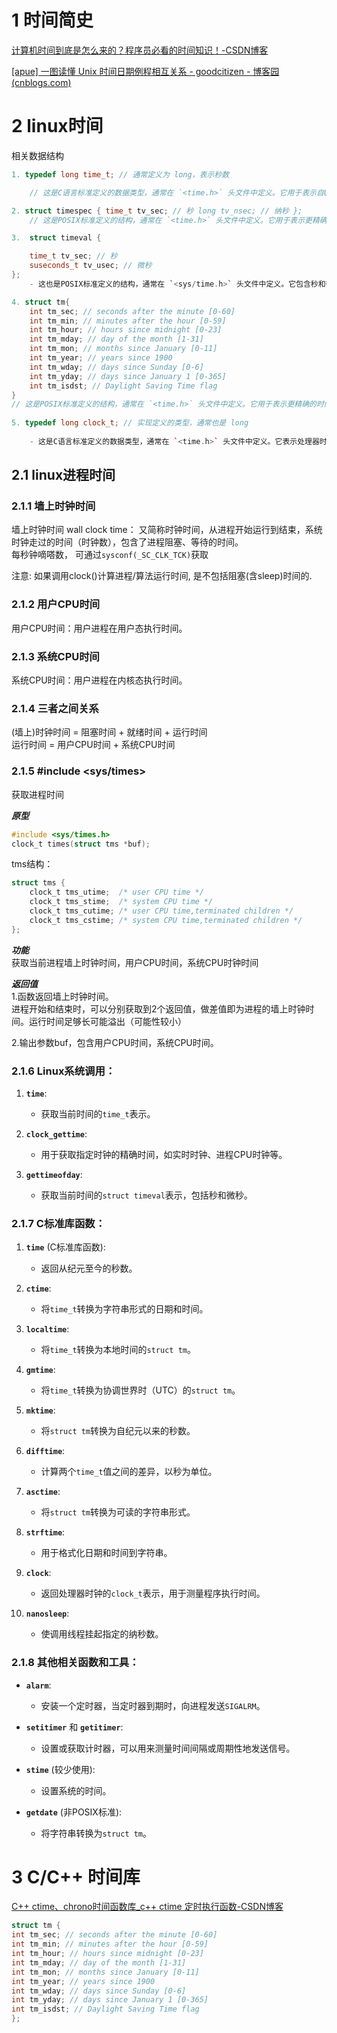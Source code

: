 # 1 时间简史

[计算机时间到底是怎么来的？程序员必看的时间知识！-CSDN博客](https://blog.csdn.net/kevin_tech/article/details/120944679)

[[apue] 一图读懂 Unix 时间日期例程相互关系 - goodcitizen - 博客园 (cnblogs.com)](https://www.cnblogs.com/goodcitizen/p/unix_date_time_api_relationship_in_one_picture.html)

# 2 linux时间

相关数据结构
```cpp
1. typedef long time_t; // 通常定义为 long，表示秒数    

	// 这是C语言标准定义的数据类型，通常在 `<time.h>` 头文件中定义。它用于表示自Unix纪元以来的秒数。虽然它在Linux系统中广泛使用，但它也是C标准库的一部分。

2. struct timespec { time_t tv_sec; // 秒 long tv_nsec; // 纳秒 }; 
    // 这是POSIX标准定义的结构，通常在 `<time.h>` 头文件中定义。它用于表示更精确的时间，包含秒和纳秒。

3.  struct timeval { 

	time_t tv_sec; // 秒 
	suseconds_t tv_usec; // 微秒 
}; 
    - 这也是POSIX标准定义的结构，通常在 `<sys/time.h>` 头文件中定义。它包含秒和微秒，常用于时间差测量。

4. struct tm{
	int tm_sec; // seconds after the minute [0-60] 
	int tm_min; // minutes after the hour [0-59] 
	int tm_hour; // hours since midnight [0-23] 
	int tm_mday; // day of the month [1-31] 
	int tm_mon; // months since January [0-11] 
	int tm_year; // years since 1900 
	int tm_wday; // days since Sunday [0-6] 
	int tm_yday; // days since January 1 [0-365] 
	int tm_isdst; // Daylight Saving Time flag 
}
// 这是POSIX标准定义的结构，通常在 `<time.h>` 头文件中定义。它用于表示更精确的时间，包含秒和纳秒。
    
5. typedef long clock_t; // 实现定义的类型，通常也是 long
    
    - 这是C语言标准定义的数据类型，通常在 `<time.h>` 头文件中定义。它表示处理器时间（CPU time），用于衡量程序执行的时间。
```
## 2.1 linux进程时间

### 2.1.1 墙上时钟时间

墙上时钟时间 wall clock time： 又简称时钟时间，从进程开始运行到结束，系统时钟走过的时间（时钟数），包含了进程阻塞、等待的时间。  
每秒钟嘀嗒数， 可通过`sysconf(_SC_CLK_TCK)`获取

注意: 如果调用clock()计算进程/算法运行时间, 是不包括阻塞(含sleep)时间的.

### 2.1.2 用户CPU时间

用户CPU时间：用户进程在用户态执行时间。

### 2.1.3 系统CPU时间

系统CPU时间：用户进程在内核态执行时间。

### 2.1.4 三者之间关系

(墙上)时钟时间 = 阻塞时间 + 就绪时间 + 运行时间  
运行时间 = 用户CPU时间 + 系统CPU时间

### 2.1.5 \#include <sys/times>

获取进程时间

_**原型**_

```c
#include <sys/times.h>
clock_t times(struct tms *buf);
```

tms结构：

```c
struct tms {
    clock_t tms_utime;  /* user CPU time */
    clock_t tms_stime;  /* system CPU time */
    clock_t tms_cutime; /* user CPU time,terminated children */
    clock_t tms_cstime; /* system CPU time,terminated children */
};
```

_**功能**_  
获取当前进程墙上时钟时间，用户CPU时间，系统CPU时钟时间

_**返回值**_  
1.函数返回墙上时钟时间。  
进程开始和结束时，可以分别获取到2个返回值，做差值即为进程的墙上时钟时间。运行时间足够长可能溢出（可能性较小）

2.输出参数buf，包含用户CPU时间，系统CPU时间。



### 2.1.6 Linux系统调用：

1. **`time`**:
    
    - 获取当前时间的`time_t`表示。
2. **`clock_gettime`**:
    
    - 用于获取指定时钟的精确时间，如实时时钟、进程CPU时钟等。
3. **`gettimeofday`**:
    
    - 获取当前时间的`struct timeval`表示，包括秒和微秒。

### 2.1.7 C标准库函数：

1. **`time`** (C标准库函数):
    
    - 返回从纪元至今的秒数。
2. **`ctime`**:
    
    - 将`time_t`转换为字符串形式的日期和时间。
3. **`localtime`**:
    
    - 将`time_t`转换为本地时间的`struct tm`。
4. **`gmtime`**:
    
    - 将`time_t`转换为协调世界时（UTC）的`struct tm`。
5. **`mktime`**:
    
    - 将`struct tm`转换为自纪元以来的秒数。
6. **`difftime`**:
    
    - 计算两个`time_t`值之间的差异，以秒为单位。
7. **`asctime`**:
    
    - 将`struct tm`转换为可读的字符串形式。
8. **`strftime`**:
    
    - 用于格式化日期和时间到字符串。
9. **`clock`**:
    
    - 返回处理器时钟的`clock_t`表示，用于测量程序执行时间。
10. **`nanosleep`**:
    
    - 使调用线程挂起指定的纳秒数。

### 2.1.8 其他相关函数和工具：

- **`alarm`**:
    
    - 安装一个定时器，当定时器到期时，向进程发送`SIGALRM`。
- **`setitimer`** 和 **`getitimer`**:
    
    - 设置或获取计时器，可以用来测量时间间隔或周期性地发送信号。
- **`stime`** (较少使用):
    
    - 设置系统的时间。
- **`getdate`** (非POSIX标准):
    
    - 将字符串转换为`struct tm`。
# 3 C/C++ 时间库


[C++ ctime、chrono时间函数库_c++ ctime 定时执行函数-CSDN博客](https://blog.csdn.net/qq_41939214/article/details/103302935)



```c
struct tm { 
int tm_sec; // seconds after the minute [0-60] 
int tm_min; // minutes after the hour [0-59] 
int tm_hour; // hours since midnight [0-23] 
int tm_mday; // day of the month [1-31] 
int tm_mon; // months since January [0-11] 
int tm_year; // years since 1900 
int tm_wday; // days since Sunday [0-6] 
int tm_yday; // days since January 1 [0-365] 
int tm_isdst; // Daylight Saving Time flag 
};
```